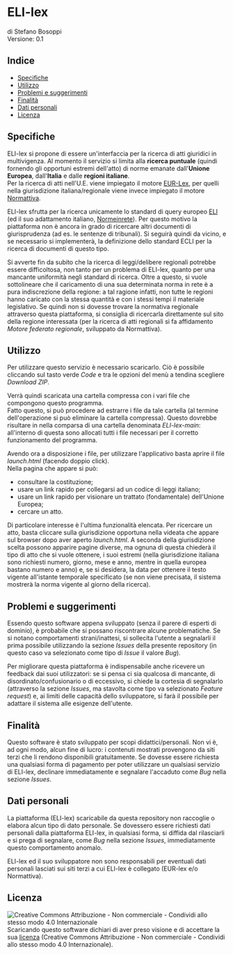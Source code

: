 # ELI-lex <!-- omit in toc -->

di Stefano Bosoppi  
Versione: 0.1

## Indice <!-- omit in toc -->

- [Specifiche](#specifiche)
- [Utilizzo](#utilizzo)
- [Problemi e suggerimenti](#problemi-e-suggerimenti)
- [Finalità](#finalità)
- [Dati personali](#dati-personali)
- [Licenza](#licenza)

## Specifiche

ELI-lex si propone di essere un'interfaccia per la ricerca di atti giuridici in multivigenza. Al momento il servizio si limita alla **ricerca puntuale** (quindi fornendo gli opportuni estremi dell'atto) di norme emanate dall'**Unione Europea**, dall'**Italia** e dalle **regioni italiane**.  
Per la ricerca di atti nell'U.E. viene impiegato il motore [EUR-Lex](https://eur-lex.europa.eu/homepage.html), per quelli nella giurisdizione italiana/regionale viene invece impiegato il motore [Normattiva](https://www.normattiva.it/).

ELI-lex sfrutta per la ricerca unicamente lo standard di query europeo [ELI](https://eur-lex.europa.eu/eli-register/about.html) (ed il suo adattamento italiano, [Normeinrete](https://www.agid.gov.it/sites/default/files/repository_files/linee_guida/linee_guida_marcatura_documenti_normativi_0.pdf)). Per questo motivo la piattaforma non è ancora in grado di ricercare altri documenti di giurisprudenza (ad es. le sentenze di tribunali). Si seguirà quindi da vicino, e se necessario si implementerà, la definizione dello standard ECLI per la ricerca di documenti di questo tipo.

Si avverte fin da subito che la ricerca di leggi/delibere regionali potrebbe essere difficoltosa, non tanto per un problema di ELI-lex, quanto per una mancante uniformità negli standard di ricerca. Oltre a questo, si vuole sottolineare che il caricamento di una sua determinata norma in rete è a pura indiscrezione della regione: a tal ragione infatti, non tutte le regioni hanno caricato con la stessa quantità e con i stessi tempi il materiale legislativo. Se quindi non si dovesse trovare la normativa regionale attraverso questa piattaforma, si consiglia di ricercarla direttamente sul sito della regione interessata (per la ricerca di atti regionali si fa affidamento *Motore federato regionale*, sviluppato da Normattiva).

## Utilizzo

Per utilizzare questo servizio è necessario scaricarlo. Ciò è possibile cliccando sul tasto verde *Code* e tra le opzioni del menù a tendina scegliere *Download ZIP*.

Verrà quindi scaricata una cartella compressa con i vari file che compongono questo programma.  
Fatto questo, si può procedere ad estrarre i file da tale cartella (al termine dell'operazione si può eliminare la cartella compressa). Questo dovrebbe risultare in nella comparsa di una cartella denominata *ELI-lex-main*: all'interno di questa sono allocati tutti i file necessari per il corretto funzionamento del programma.  
  
Avendo ora a disposizione i file, per utilizzare l'applicativo basta aprire il file *launch.html* (facendo doppio click).  
Nella pagina che appare si può:  

- consultare la costituzione;
- usare un link rapido per collegarsi ad un codice di leggi italiano;
- usare un link rapido per visionare un trattato (fondamentale) dell'Unione Europea;
- cercare un atto.

<!-- Fine della lista -->
Di particolare interesse è l'ultima funzionalità elencata. Per ricercare un atto, basta cliccare sulla giurisdizione opportuna nella videata che appare sul browser dopo aver aperto *launch.html*. A seconda della giurisdizione scelta possono apparire pagine diverse, ma ognuna di questa chiederà il tipo di atto che si vuole ottenere, i suoi estremi (nella giurisdizione italiana sono richiesti numero, giorno, mese e anno, mentre in quella europea bastano numero e anno) e, se si desidera, la data per ottenere il testo vigente all'istante temporale specificato (se non viene precisata, il sistema mostrerà la norma vigente al giorno della ricerca).

## Problemi e suggerimenti

Essendo questo software appena sviluppato (senza il parere di esperti di dominio), è probabile che si possano riscontrare alcune problematiche. Se si notano comportamenti strani/inattesi, si sollecita l'utente a segnalarli il prima possibile utilizzando la sezione *Issues* della presente repository (in questo caso va selezionato come tipo di *Issue* il valore *Bug*).

Per migliorare questa piattaforma è indispensabile anche ricevere un feedback dai suoi utilizzatori: se si pensa ci sia qualcosa di mancante, di disordinato/confusionario o di eccessivo, si chiede la cortesia di segnalarlo (attraverso la sezione *Issues*, ma stavolta come tipo va selezionato *Feature request*) e, ai limiti delle capacità dello sviluppatore, si farà il possibile per adattare il sistema alle esigenze dell'utente.

## Finalità

Questo software è stato sviluppato per scopi didattici/personali. Non vi è, ad ogni modo, alcun fine di lucro: i contenuti mostrati provengono da siti terzi che li rendono disponibili gratuitamente. Se dovesse essere richiesta una qualsiasi forma di pagamento per poter utilizzare un qualsiasi servizio di ELI-lex, declinare immediatamente e segnalare l'accaduto come *Bug* nella sezione *Issues*.

## Dati personali

La piattaforma (ELI-lex) scaricabile da questa repository non raccoglie o elabora alcun tipo di dato personale. Se dovessero essere richiesti dati personali dalla piattaforma ELI-lex, in qualsiasi forma, si diffida dal rilasciarli e si prega di segnalare, come *Bug* nella sezione *Issues*, immediatamente questo comportamento anomalo.

ELI-lex ed il suo sviluppatore non sono responsabili per eventuali dati personali lasciati sui siti terzi a cui ELI-lex è collegato (EUR-lex e/o Normattiva).

## Licenza

![Creative Commons Attribuzione - Non commerciale - Condividi allo stesso modo 4.0 Internazionale](https://i.creativecommons.org/l/by-nc-sa/4.0/80x15.png)  
Scaricando questo software dichiari di aver preso visione e di accettare la sua [licenza](https://creativecommons.org/licenses/by-nc-sa/4.0/legalcode.it) (Creative Commons Attribuzione - Non commerciale - Condividi allo stesso modo 4.0 Internazionale).
